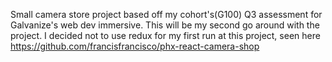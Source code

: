 Small camera store project based off my cohort's(G100) Q3 assessment for Galvanize's web dev immersive.
This will be my second go around with the project. I decided not to use redux for my first run at this project, seen here https://github.com/francisfrancisco/phx-react-camera-shop
